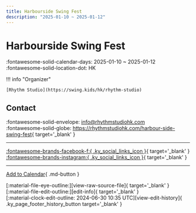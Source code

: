 ```yaml
---
title: Harbourside Swing Fest
description: "2025-01-10 ~ 2025-01-12"
---
```


# Harbourside Swing Fest 

:fontawesome-solid-calendar-days: 2025-01-10 ~ 2025-01-12  
:fontawesome-solid-location-dot: HK  

!!! info "Organizer"

    [Rhythm Studio](https://swing.kids/hk/rhythm-studio)  

## Contact

:fontawesome-solid-envelope: <info@rhythmstudiohk.com>  
:fontawesome-solid-globe: <https://rhythmstudiohk.com/harbour-side-swing-fest>{ target='_blank' }  

---

 [:fontawesome-brands-facebook-f:{ .ky_social_links_icon }](https://www.facebook.com/profile.php?id=61551775018028){ target='_blank' } [:fontawesome-brands-instagram:{ .ky_social_links_icon }](https://instagram.com/HarboursideSwingFest){ target='_blank' }

---

[Add to Calendar](https://swing.news/ics/en/2025/hk/harbourside-swing-fest-2025.ics){ .md-button }

<div class="ky_page_footer" markdown>
<div class="ky_page_footer_trailing" markdown="span">
[:material-file-eye-outline:][view-raw-source-file]{ target='_blank' }
[:material-file-edit-outline:][edit-info]{ target='_blank' }
</div>
<div class="ky_page_footer_leading" markdown="span">
[:material-clock-edit-outline: 2024-06-30 10:35 UTC][view-edit-history]{ .ky_page_footer_history_button target='_blank' }
</div>
</div>

[view-raw-source-file]: https://github.com/swingdance/events/blob/main/2025/hk/harbourside-swing-fest-2025.json "View Raw Source File"
[edit-info]: https://github.com/swingdance/events/issues/new?assignees=&labels=update+event&projects=&template=03-update_entity.yml&title=%5B2025%2Fhk%5D%20Harbourside%20Swing%20Fest&region=hk&year=2025&id=harbourside-swing-fest-2025&name=Harbourside%20Swing%20Fest&org_id=rhythm-studio "Edit Info"

[view-edit-history]: https://github.com/swingdance/events/commits/main/2025/hk/harbourside-swing-fest-2025.json "View Edit History"
